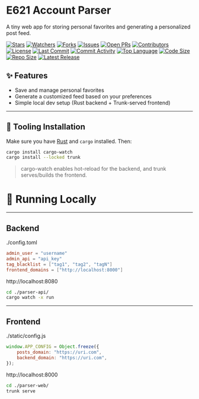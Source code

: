 # E621 Account Parser

A tiny web app for storing personal favorites and generating a personalized post feed.

[![Stars](https://img.shields.io/github/stars/Basedfloppa/e621-Account-Parser?style=flat-square)](https://github.com/Basedfloppa/e621-Account-Parser/stargazers)
[![Watchers](https://img.shields.io/github/watchers/Basedfloppa/e621-Account-Parser?style=flat-square)](https://github.com/Basedfloppa/e621-Account-Parser/watchers)
[![Forks](https://img.shields.io/github/forks/Basedfloppa/e621-Account-Parser?style=flat-square)](https://github.com/Basedfloppa/e621-Account-Parser/network/members)
[![Issues](https://img.shields.io/github/issues/Basedfloppa/e621-Account-Parser?style=flat-square)](https://github.com/Basedfloppa/e621-Account-Parser/issues)
[![Open PRs](https://img.shields.io/github/issues-pr/Basedfloppa/e621-Account-Parser?style=flat-square)](https://github.com/Basedfloppa/e621-Account-Parser/pulls)
[![Contributors](https://img.shields.io/github/contributors/Basedfloppa/e621-Account-Parser?style=flat-square)](https://github.com/Basedfloppa/e621-Account-Parser/graphs/contributors)
[![License](https://img.shields.io/github/license/Basedfloppa/e621-Account-Parser?style=flat-square)](LICENSE)
[![Last Commit](https://img.shields.io/github/last-commit/Basedfloppa/e621-Account-Parser?style=flat-square)](https://github.com/Basedfloppa/e621-Account-Parser/commits)
[![Commit Activity](https://img.shields.io/github/commit-activity/m/Basedfloppa/e621-Account-Parser?style=flat-square)](https://github.com/Basedfloppa/e621-Account-Parser/pulse)
[![Top Language](https://img.shields.io/github/languages/top/Basedfloppa/e621-Account-Parser?style=flat-square)](https://github.com/Basedfloppa/e621-Account-Parser)
[![Code Size](https://img.shields.io/github/languages/code-size/Basedfloppa/e621-Account-Parser?style=flat-square)](https://github.com/Basedfloppa/e621-Account-Parser)
[![Repo Size](https://img.shields.io/github/repo-size/Basedfloppa/e621-Account-Parser?style=flat-square)](https://github.com/Basedfloppa/e621-Account-Parser)
[![Latest Release](https://img.shields.io/github/v/release/Basedfloppa/e621-Account-Parser?display_name=tag&sort=semver&style=flat-square)](https://github.com/Basedfloppa/e621-Account-Parser/releases)

## ✨ Features
- Save and manage personal favorites
- Generate a customized feed based on your preferences
- Simple local dev setup (Rust backend + Trunk-served frontend)

---

## 🧰 Tooling Installation
Make sure you have [Rust](https://www.rust-lang.org/tools/install) and `cargo` installed. Then:

```bash
cargo install cargo-watch
cargo install --locked trunk
```
>cargo-watch enables hot-reload for the backend, and trunk serves/builds the frontend.

# 🚀 Running Locally

---

## Backend

./config.toml 
```toml
admin_user = "username"
admin_api = "api_key"
tag_blacklist = ["tag1", "tag2", "tagN"]
frontend_domains = ["http://localhost:8000"]
```

http://localhost:8080

```bash
cd ./parser-api/
cargo watch -x run
```

---

## Frontend

./static/config.js
```js
window.APP_CONFIG = Object.freeze({
    posts_domain: "https://uri.com",
    backend_domain: "https://uri.com",
});
```

http://localhost:8000

```bash
cd ./parser-web/
trunk serve
```

